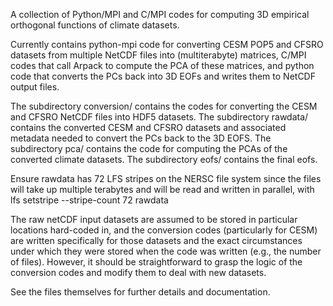A collection of Python/MPI and C/MPI codes for computing 3D empirical orthogonal functions of climate datasets.

Currently contains python-mpi code for converting CESM POP5 and CFSRO datasets from multiple NetCDF files into (multiterabyte) matrices,
C/MPI codes that call Arpack to compute the PCA of these matrices, and python code that converts the PCs back into 3D EOFs and writes them to NetCDF output files.

The subdirectory conversion/ contains the codes for converting the CESM and CFSRO NetCDF files into HDF5 datasets.
The subdirectory rawdata/ contains the converted CESM and CFSRO datasets and associated metadata needed to convert the PCs back to the 3D EOFS.
The subdirectory pca/ contains the code for computing the PCAs of the converted climate datasets.
The subdirectory eofs/ contains the final eofs.

Ensure rawdata has 72 LFS stripes on the NERSC file system since the files will take up multiple terabytes and will be read and written in parallel, with
lfs setstripe --stripe-count 72 rawdata

The raw netCDF input datasets are assumed to be stored in particular locations hard-coded in, and the conversion codes (particularly for CESM) are 
written specifically for those datasets and the exact circumstances under which they were stored when the code was written (e.g., the number of files). However,
it should be straightforward to grasp the logic of the conversion codes and modify them to deal with new datasets.

See the files themselves for further details and documentation.
